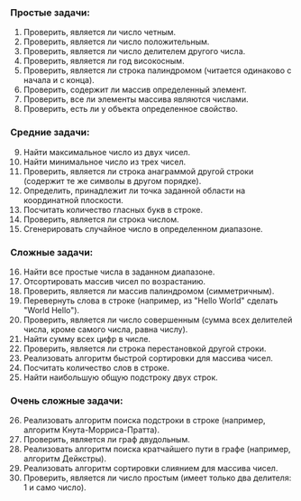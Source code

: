 ### Простые задачи:

1. Проверить, является ли число четным.
2. Проверить, является ли число положительным.
3. Проверить, является ли число делителем другого числа.
4. Проверить, является ли год високосным.
5. Проверить, является ли строка палиндромом (читается одинаково с начала и с конца).
6. Проверить, содержит ли массив определенный элемент.
7. Проверить, все ли элементы массива являются числами.
8. Проверить, есть ли у объекта определенное свойство.

### Средние задачи:

9. Найти максимальное число из двух чисел.
10. Найти минимальное число из трех чисел.
11. Проверить, является ли строка анаграммой другой строки (содержит те же символы в другом порядке).
12. Определить, принадлежит ли точка заданной области на координатной плоскости.
13. Посчитать количество гласных букв в строке.
14. Проверить, является ли строка числом.
15. Сгенерировать случайное число в определенном диапазоне.

### Сложные задачи:

16. Найти все простые числа в заданном диапазоне.
17. Отсортировать массив чисел по возрастанию.
18. Проверить, является ли массив палиндромом (симметричным).
19. Перевернуть слова в строке (например, из "Hello World" сделать "World Hello").
20. Проверить, является ли число совершенным (сумма всех делителей числа, кроме самого числа, равна числу).
21. Найти сумму всех цифр в числе.
22. Проверить, является ли строка перестановкой другой строки.
23. Реализовать алгоритм быстрой сортировки для массива чисел.
24. Посчитать количество слов в строке.
25. Найти наибольшую общую подстроку двух строк.

### Очень сложные задачи:

26. Реализовать алгоритм поиска подстроки в строке (например, алгоритм Кнута-Морриса-Пратта).
27. Проверить, является ли граф двудольным.
28. Реализовать алгоритм поиска кратчайшего пути в графе (например, алгоритм Дейкстры).
29. Реализовать алгоритм сортировки слиянием для массива чисел.
30. Проверить, является ли число простым (имеет только два делителя: 1 и само число).

